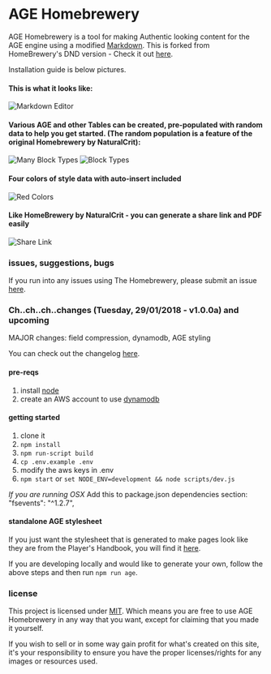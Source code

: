 # AGE Homebrewery
AGE Homebrewery is a tool for making Authentic looking content for the AGE engine using a modified [Markdown](https://github.com/adam-p/markdown-here/wiki/Markdown-Cheatsheet). This is forked from HomeBrewery's DND version - Check it out [here](https://homebrewery.naturalcrit.com).

Installation guide is below pictures.

#### This is what it looks like:
![Markdown Editor](https://i.imgur.com/WhUOhKB.png)

#### Various AGE and other Tables can be created, pre-populated with random data to help you get started. (The random population is a feature of the original Homebrewery by NaturalCrit):
![Many Block Types](https://i.imgur.com/IXTH5VE.png)
![Block Types](https://i.imgur.com/jOCXsGH.png)

#### Four colors of style data with auto-insert included
![Red Colors](https://i.imgur.com/RPTSNxW.png)

#### Like HomeBrewery by NaturalCrit - you can generate a share link and PDF easily
![Share Link](https://i.imgur.com/Lvf51Mi.png)

### issues, suggestions, bugs
If you run into any issues using The Homebrewery, please submit an issue [here](/issues).

### Ch..ch..ch..changes (Tuesday, 29/01/2018 - v1.0.0a) and upcoming
MAJOR changes: field compression, dynamodb, AGE styling

You can check out the changelog [here](https://github.com/LimpingNinja/age-homebrewery/blob/master/changelog.md).

#### pre-reqs
1. install [node](https://nodejs.org/en/)
1. create an AWS account to use [dynamodb](https://aws.amazon.com/dynamodb/)

#### getting started
1. clone it
1. `npm install`
1. `npm run-script build`
1. `cp .env.example .env`
1. modify the aws keys in .env
1. `npm start` or `set NODE_ENV=development && node scripts/dev.js`

*If you are running OSX* Add this to package.json dependencies section:  "fsevents": "^1.2.7",

#### standalone AGE stylesheet
If you just want the stylesheet that is generated to make pages look like they are from the Player's Handbook, you will find it [here](https://github.com/LimpingNinja/age-homebrewery/blob/master/age.standalone.css).

If you are developing locally and would like to generate your own, follow the above steps and then run `npm run age`.

### license

This project is licensed under [MIT](./license). Which means you are free to use AGE Homebrewery in any way that you want, except for claiming that you made it yourself.

If you wish to sell or in some way gain profit for what's created on this site, it's your responsibility to ensure you have the proper licenses/rights for any images or resources used.
